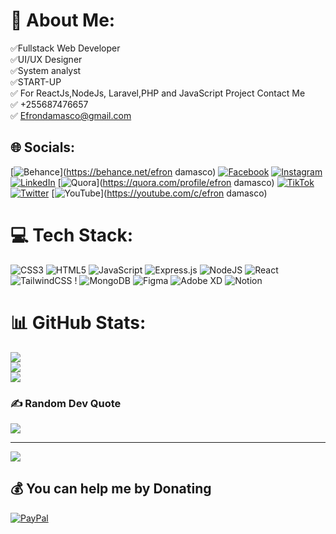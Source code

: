 # 💫 About Me:
✅Fullstack Web Developer<br>✅UI/UX Designer<br>✅System analyst<br> ✅START-UP<br>✅ For ReactJs,NodeJs, Laravel,PHP and JavaScript Project Contact Me <br>✅ +255687476657 <br>✅ Efrondamasco@gmail.com


## 🌐 Socials:
[![Behance](https://img.shields.io/badge/Behance-1769ff?logo=behance&logoColor=white)](https://behance.net/efron damasco) [![Facebook](https://img.shields.io/badge/Facebook-%231877F2.svg?logo=Facebook&logoColor=white)](https://facebook.com/dezaraso) [![Instagram](https://img.shields.io/badge/Instagram-%23E4405F.svg?logo=Instagram&logoColor=white)](https://instagram.com/efrondamasco_07) [![LinkedIn](https://img.shields.io/badge/LinkedIn-%230077B5.svg?logo=linkedin&logoColor=white)](https://linkedin.com/in/https://www.linkedin.com/in/efron-damasco-70636a199/) [![Quora](https://img.shields.io/badge/Quora-%23B92B27.svg?logo=Quora&logoColor=white)](https://quora.com/profile/efron damasco) [![TikTok](https://img.shields.io/badge/TikTok-%23000000.svg?logo=TikTok&logoColor=white)](https://tiktok.com/@efron07) [![Twitter](https://img.shields.io/badge/Twitter-%231DA1F2.svg?logo=Twitter&logoColor=white)](https://twitter.com/damascoefron) [![YouTube](https://img.shields.io/badge/YouTube-%23FF0000.svg?logo=YouTube&logoColor=white)](https://youtube.com/c/efron damasco) 

# 💻 Tech Stack:
![CSS3](https://img.shields.io/badge/css3-%231572B6.svg?style=for-the-badge&logo=css3&logoColor=white) ![HTML5](https://img.shields.io/badge/html5-%23E34F26.svg?style=for-the-badge&logo=html5&logoColor=white) ![JavaScript](https://img.shields.io/badge/javascript-%23323330.svg?style=for-the-badge&logo=javascript&logoColor=%23F7DF1E) ![Express.js](https://img.shields.io/badge/express.js-%23404d59.svg?style=for-the-badge&logo=express&logoColor=%2361DAFB) ![NodeJS](https://img.shields.io/badge/node.js-6DA55F?style=for-the-badge&logo=node.js&logoColor=white) ![React](https://img.shields.io/badge/react-%2320232a.svg?style=for-the-badge&logo=react&logoColor=%2361DAFB) ![TailwindCSS](https://img.shields.io/badge/tailwindcss-%2338B2AC.svg?style=for-the-badge&logo=tailwind-css&logoColor=white) ! ![MongoDB](https://img.shields.io/badge/MongoDB-%234ea94b.svg?style=for-the-badge&logo=mongodb&logoColor=white) ![Figma](https://img.shields.io/badge/figma-%23F24E1E.svg?style=for-the-badge&logo=figma&logoColor=white) ![Adobe XD](https://img.shields.io/badge/Adobe%20XD-470137?style=for-the-badge&logo=Adobe%20XD&logoColor=#FF61F6) ![Notion](https://img.shields.io/badge/Notion-%23000000.svg?style=for-the-badge&logo=notion&logoColor=white)
# 📊 GitHub Stats:
![](https://github-readme-stats.vercel.app/api?username=efron07&theme=dark&hide_border=false&include_all_commits=true&count_private=false)<br/>
![](https://github-readme-streak-stats.herokuapp.com/?user=efron07&theme=dark&hide_border=false)<br/>
![](https://github-readme-stats.vercel.app/api/top-langs/?username=efron07&theme=dark&hide_border=false&include_all_commits=true&count_private=false&layout=compact)

### ✍️ Random Dev Quote
![](https://quotes-github-readme.vercel.app/api?type=horizontal&theme=radical)

---
[![](https://visitcount.itsvg.in/api?id=efron07&icon=0&color=0)](https://visitcount.itsvg.in)

  ## 💰 You can help me by Donating
  [![PayPal](https://img.shields.io/badge/PayPal-00457C?style=for-the-badge&logo=paypal&logoColor=white)](https://paypal.me/efrondamasco@gmail.com) 

  <!-- Proudly created with GPRM ( https://gprm.itsvg.in ) -->
  

